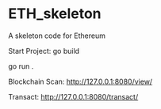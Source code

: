# ETH_skeleton
A skeleton code for Ethereum

Start Project:
go build

go run .

Blockchain Scan:
http://127.0.0.1:8080/view/

Transact:
http://127.0.0.1:8080/transact/
